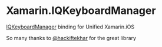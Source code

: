 Xamarin.IQKeyboardManager
===================================

[IQKeyboardManager](https://github.com/hackiftekhar/IQKeyboardManager) binding for Unified Xamarin.iOS

So many thanks to [@hackiftekhar](https://github.com/hackiftekhar) for the great library
